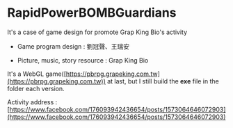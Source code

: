 RapidPowerBOMBGuardians
===
It's a case of game design for promote Grap King Bio's activity

- Game program design : 劉冠聲、王瑞安

- Picture, music, story resource : Grap King Bio

It's a WebGL game([https://pbrpg.grapeking.com.tw](https://pbrpg.grapeking.com.tw)) at last, but I still build the **exe** file in the folder each version.

Activity address  : 
[https://www.facebook.com/176093942436654/posts/1573064646072903](https://www.facebook.com/176093942436654/posts/1573064646072903)